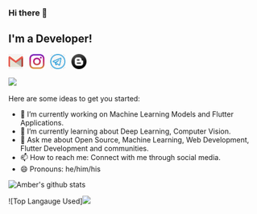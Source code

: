 ### Hi there 👋

## I'm a Developer!

<p align='left'>
    <a href="mailto:amberkakkar01@gmail.com"><img height="30" src="https://github.com/insaiyancvk/insaiyancvk/blob/master/assets/gmail.png"></a>&nbsp;&nbsp;
    <a href="https://instagram.com/amberkakkar01"><img height="30" src="https://github.com/insaiyancvk/insaiyancvk/blob/master/assets/instagram.png"></a>&nbsp;&nbsp;
    <a href="https://t.me/amberkakkar01"><img height="30" src="https://github.com/insaiyancvk/insaiyancvk/blob/master/assets/telegram.jpg"></a>&nbsp;&nbsp;
    <a href="https://amberkakkar01.github.io"><img height="30" src="https://github.com/insaiyancvk/insaiyancvk/blob/master/assets/blog.png"></a>
</p>

![](https://komarev.com/ghpvc/?username=amberkakkar01)

Here are some ideas to get you started:

- 🔭 I’m currently working on Machine Learning Models and Flutter Applications.
- 🌱 I’m currently learning about Deep Learning, Computer Vision.
- 💬 Ask me about Open Source, Machine Learning, Web Development, Flutter Development and communities.
- 📫 How to reach me: Connect with me through social media.
- 😄 Pronouns: he/him/his

![Amber's github stats](https://github-readme-stats.anuraghazra1.vercel.app/api?username=amberkakkar01&show_icons=true&hide_border=false&title_color=03E6FF&icon_color=79ff97&text_color=9f9f9f&bg_color=151515)

![Top Langauge Used]<img src="https://github-readme-stats.vercel.app/api/top-langs/?username=insaiyancvk&layout=compact&theme=radical" />
